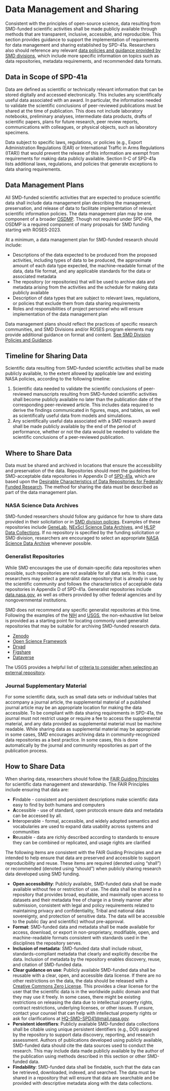 # Data Management and Sharing 
Consistent with the principles of open-source science, data resulting from SMD-funded scientific activities shall be made publicly available through methods that are transparent, inclusive, accessible, and reproducible. This section provides guidance to support the implementation of requirements for data management and sharing established by SPD-41a. Researchers also should reference any relevant [data policies and guidance provided by SMD divisions](SMD_Division_Policies.md), which include more specific information on topics such as data repositories, metadata requirements, and recommended data formats. 

## Data in Scope of SPD-41a
Data are defined as scientific or technically relevant information that can be stored digitally and accessed electronically. This includes any scientifically useful data associated with an award.  In particular, the information needed to validate the scientific conclusions of peer-reviewed publications must be shared at the time of publication. This does not include laboratory notebooks, preliminary analyses, intermediate data products, drafts of scientific papers, plans for future research, peer review reports, communications with colleagues, or physical objects, such as laboratory specimens. 

Data subject to specific laws, regulations, or policies (e.g., Export Administration Regulations (EAR) or International Traffic in Arms Regulations (ITAR)) that would prevent the release of this information are exempt from requirements for making data publicly available. Section II-C of SPD-41a lists additional laws, regulations, and policies that generate exceptions to data sharing requirements.

## Data Management Plans
All SMD-funded scientific activities that are expected to produce scientific data shall include data management plan describing the management, preservation, and release of data to facilitate implementation of relevant scientific information policies. The data management plan may be one component of a broader [OSDMP](OSDMP.md). Though not required under SPD-41A, the OSDMP is a required component of many proposals for SMD funding starting with ROSES-2023.

At a minimum, a data management plan for SMD-funded research should include:
* Descriptions of the data expected to be produced from the proposed activities, including types of data to be produced, the approximate amount of each data type expected, the machine-readable format of the data, data file format, and any applicable standards for the data or associated metadata 
* The repository (or repositories) that will be used to archive data and metadata arising from the activities and the schedule for making data publicly available 
* Description of data types that are subject to relevant laws, regulations, or policies that exclude them from data sharing requirements 
* Roles and responsibilities of project personnel who will ensure implementation of the data management plan

Data management plans should reflect the practices of specific research communities, and SMD Divisions and/or ROSES program elements may provide additional guidance on format and content. [See SMD Division Policies and Guidance](SMD_Division_Policies.md). 

## Timeline for Sharing Data 
Scientific data resulting from SMD-funded scientific activities shall be made publicly available, to the extent allowed by applicable law and existing NASA policies, according to the following timeline:
1. Scientific data needed to validate the scientific conclusions of peer-reviewed manuscripts resulting from SMD-funded scientific activities shall become publicly available no later than the publication date of the corresponding peer-reviewed article. This includes data required to derive the findings communicated in figures, maps, and tables, as well as scientifically useful data from models and simulations.
2. Any scientifically useful data associated with a SMD research award shall be made publicly available by the end of the period of performance, whether or not the data would be needed to validate the scientific conclusions of a peer-reviewed publication. 

## Where to Share Data 
Data must be shared and archived in locations that ensure the accessibility and preservation of the data. Repositories should meet the guidelines for SMD-acceptable data repositories in Appendix D of [SPD-41a](https://science.nasa.gov/spd-41/), which are based upon the [Desirable Characteristics of Data Repositories for Federally Funded Research](https://www.whitehouse.gov/wp-content/uploads/2022/05/05-2022-Desirable-Characteristics-of-Data-Repositories.pdf). The method for sharing the data must be described as part of the data management plan.    

### NASA Science Data Archives
SMD-funded researchers should follow any guidance for how to share data provided in their solicitation or in [SMD division policies](SMD_Division_Policies.md). Examples of these repositories include [GeneLab](https://genelab.nasa.gov/), [NExScI Science Data Archives](https://nexsci.caltech.edu/tools/), and [HLSP Data Collections](https://outerspace.stsci.edu/display/MASTDATA/HLSP+Data+Collections). If no repository is specified by the funding solicitation or SMD division, researchers are encouraged to select an appropriate [NASA Science Data Archive](https://science.data.nasa.gov/) whenever possible. 

### Generalist Repositories
While SMD encourages the use of domain-specific data repositories when possible, such repositories are not available for all data sets. In this case, researchers may select a generalist data repository that is already in use by the scientific community and follows the characteristics of acceptable data repositories in Appendix D of SPD-41a. Generalist repositories include [data.nasa.gov](data.nasa.gov), as well as others provided by other federal agencies and by nongovernmental institutions. 

SMD does not recommend any specific generalist repositories at this time. Following the examples of the [NIH](https://sharing.nih.gov/data-management-and-sharing-policy/sharing-scientific-data/generalist-repositories) and [USGS](https://www.usgs.gov/office-of-science-quality-and-integrity/acceptable-digital-repositories-usgs-scientific), the non-exhaustive list below is provided as a starting point for locating commonly used generalist repositories that may be suitable for archiving SMD-funded research data. 
* [Zenodo](https://zenodo.org/) 
* [Open Science Framework](https://osf.io/)
* [Dryad](https://datadryad.org/stash)
* [Figshare](https://figshare.com/)
* [Dataverse](https://dataverse.org/)

The USGS provides a helpful list of [criteria to consider when selecting an external repository](https://www.usgs.gov/office-of-science-quality-and-integrity/fundamental-science-practices-fsp-criteria-selecting-non).

### Journal Supplementary Material
For some scientific data, such as small data sets or individual tables that accompany a journal article, the supplemental material of a published journal article may be an appropriate location for making the data accessible. To be compliant with data sharing requirements in SPD-41a, the journal must not restrict usage or require a fee to access the supplemental material, and any data provided as supplemental material must be machine readable. While sharing data as supplemental material may be appropriate in some cases, SMD encourages archiving data in community-recognized data repositories as a best practice. In some cases, this is done automatically by the journal and community repositories as part of the publication process. 

## How to Share Data
When sharing data, researchers should follow the [FAIR Guiding Principles](https://www.go-fair.org/fair-principles/) for scientific data management and stewardship. The FAIR Principles include ensuring that data are:
* **F**indable - consistent and persistent descriptions make scientific data easy to find by both humans and computers
* **A**ccessible - use of standard, open protocols ensure data and metadata can be accessed by all.
* **I**nteroperable - formal, accessible, and widely adopted semantics and vocabularies are used to expand data usability across systems and communities
* **R**eusable - data are richly described according to standards to ensure they can be combined or replicated, and usage rights are clarified

The following items are consistent with the FAIR Guiding Principles and are intended to help ensure that data are preserved and accessible to support reproducibility and reuse. These items are required (denoted using “shall”) or recommended (denoted using “should”) when publicly sharing research data developed using SMD funding. 
* **Open accessibility**: Publicly available, SMD-funded data shall be made available without fee or restriction of use. The data shall be shared in a repository that provides broad, equitable, and maximally open access to datasets and their metadata free of charge in a timely manner after submission, consistent with legal and policy requirements related to maintaining privacy and confidentiality, Tribal and national data sovereignty, and protection of sensitive data. The data will be accessible to the public (lay and scientific) without pre-approval. 
* **Format**: SMD-funded data and metadata shall be made available for access, download, or export in non-proprietary, modifiable, open, and machine-readable formats consistent with standards used in the disciplines the repository serves.
* **Inclusion of metadata**: SMD-funded data shall include robust, standards-compliant metadata that clearly and explicitly describe the data. Inclusion of metadata by the repository enables discovery, reuse, and citation of SMD-funded data. 
* **Clear guidance on use**: Publicly available SMD-funded data shall be reusable with a clear, open, and accessible data license. If there are no other restrictions on the data, the data should be released with a [Creative Commons Zero License](https://creativecommons.org/share-your-work/public-domain/cc0/). This provides a clear license for the user that the scientific data is in the worldwide public domain and that they may use it freely. In some cases, there might be existing restrictions on releasing the data due to intellectual property rights, contract restrictions, underlying licenses, or other issues. If unsure, contact your counsel that can help with intellectual property rights or ask for clarifications at HQ-SMD-SPD41@mail.nasa.gov. 
* **Persistent identifiers**: Publicly available SMD-funded data collections shall be citable using unique persistent identifiers (e.g., DOI) assigned by the repository to support data discovery, reporting, and research assessment. Authors of publications developed using publicly available, SMD-funded data should cite the data sources used to conduct the research. This may include data made publicly available by the author of the publication using methods described in this section or other SMD-funded data. 
* **Findability**: SMD-funded data shall be findable, such that the data can be retrieved, downloaded, indexed, and searched. The data must be shared in a repository that will ensure that data are searchable and be provided with descriptive metadata along with the data collections. 
